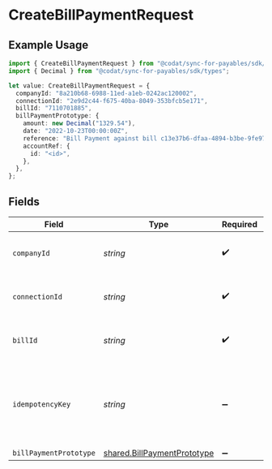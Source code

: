 # CreateBillPaymentRequest

## Example Usage

```typescript
import { CreateBillPaymentRequest } from "@codat/sync-for-payables/sdk/models/operations";
import { Decimal } from "@codat/sync-for-payables/sdk/types";

let value: CreateBillPaymentRequest = {
  companyId: "8a210b68-6988-11ed-a1eb-0242ac120002",
  connectionId: "2e9d2c44-f675-40ba-8049-353bfcb5e171",
  billId: "7110701885",
  billPaymentPrototype: {
    amount: new Decimal("1329.54"),
    date: "2022-10-23T00:00:00Z",
    reference: "Bill Payment against bill c13e37b6-dfaa-4894-b3be-9fe97bda9f44",
    accountRef: {
      id: "<id>",
    },
  },
};
```

## Fields

| Field                                                                             | Type                                                                              | Required                                                                          | Description                                                                       | Example                                                                           |
| --------------------------------------------------------------------------------- | --------------------------------------------------------------------------------- | --------------------------------------------------------------------------------- | --------------------------------------------------------------------------------- | --------------------------------------------------------------------------------- |
| `companyId`                                                                       | *string*                                                                          | :heavy_check_mark:                                                                | Unique identifier for a company.                                                  | 8a210b68-6988-11ed-a1eb-0242ac120002                                              |
| `connectionId`                                                                    | *string*                                                                          | :heavy_check_mark:                                                                | Unique identifier for a connection.                                               | 2e9d2c44-f675-40ba-8049-353bfcb5e171                                              |
| `billId`                                                                          | *string*                                                                          | :heavy_check_mark:                                                                | Unique identifier for a bill.                                                     | 13d946f0-c5d5-42bc-b092-97ece17923ab                                              |
| `idempotencyKey`                                                                  | *string*                                                                          | :heavy_minus_sign:                                                                | A unique identifier to ensure idempotent behaviour for subsequent requests.       |                                                                                   |
| `billPaymentPrototype`                                                            | [shared.BillPaymentPrototype](../../../sdk/models/shared/billpaymentprototype.md) | :heavy_minus_sign:                                                                | N/A                                                                               |                                                                                   |